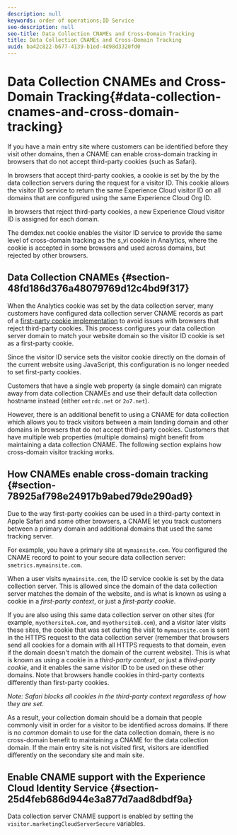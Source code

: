 ```yaml
---
description: null
keywords: order of operations;ID Service
seo-description: null
seo-title: Data Collection CNAMEs and Cross-Domain Tracking
title: Data Collection CNAMEs and Cross-Domain Tracking
uuid: ba42c822-b677-4139-b1ed-4d98d3320fd0
---
```


# Data Collection CNAMEs and Cross-Domain Tracking{#data-collection-cnames-and-cross-domain-tracking}

If you have a main entry site where customers can be identified before they visit other domains, then a CNAME can enable cross-domain tracking in browsers that do not accept third-party cookies (such as Safari).

In browsers that accept third-party cookies, a cookie is set by the by the data collection servers during the request for a visitor ID. This cookie allows the visitor ID service to return the same Experience Cloud visitor ID on all domains that are configured using the same Experience Cloud Org ID.

In browsers that reject third-party cookies, a new Experience Cloud visitor ID is assigned for each domain.

The demdex.net cookie enables the visitor ID service to provide the same level of cross-domain tracking as the s_vi cookie in Analytics, where the cookie is accepted in some browsers and used across domains, but rejected by other browsers.

## Data Collection CNAMEs {#section-48fd186d376a48079769d12c4bd9f317}

When the Analytics cookie was set by the data collection server, many customers have configured data collection server CNAME records as part of a [first-party cookie implementation](https://docs.adobe.com/content/help/en/core-services/interface/ec-cookies/cookies-first-party.html) to avoid issues with browsers that reject third-party cookies. This process configures your data collection server domain to match your website domain so the visitor ID cookie is set as a first-party cookie.

Since the visitor ID service sets the visitor cookie directly on the domain of the current website using JavaScript, this configuration is no longer needed to set first-party cookies.

Customers that have a single web property (a single domain) can migrate away from data collection CNAMEs and use their default data collection hostname instead (either `omtrdc.net` or `2o7.net`).

However, there is an additional benefit to using a CNAME for data collection which allows you to track visitors between a main landing domain and other domains in browsers that do not accept third-party cookies. Customers that have multiple web properties (multiple domains) might benefit from maintaining a data collection CNAME. The following section explains how cross-domain visitor tracking works.

## How CNAMEs enable cross-domain tracking {#section-78925af798e24917b9abed79de290ad9}

Due to the way first-party cookies can be used in a third-party context in Apple Safari and some other browsers, a CNAME let you track customers between a primary domain and additional domains that used the same tracking server.

For example, you have a primary site at `mymainsite.com`. You configured the CNAME record to point to your secure data collection server: `smetrics.mymainsite.com`.

When a user visits `mymainsite.com`, the ID service cookie is set by the data collection server. This is allowed since the domain of the data collection server matches the domain of the website, and is what is known as using a cookie in a *first-party context*, or just a *first-party cookie*.

If you are also using this same data collection server on other sites (for example, `myothersiteA.com`, and `myothersiteB.com`), and a visitor later visits these sites, the cookie that was set during the visit to `mymainsite.com` is sent in the HTTPS request to the data collection server (remember that browsers send all cookies for a domain with all HTTPS requests to that domain, even if the domain doesn't match the domain of the current website). This is what is known as using a cookie in a *third-party context*, or just a *third-party cookie*, and it enables the same visitor ID to be used on these other domains. Note that browsers handle cookies in third-party contexts differently than first-party cookies.

*Note: Safari blocks all cookies in the third-party context regardless of how they are set.*

As a result, your collection domain should be a domain that people commonly visit in order for a visitor to be identified across domains. If there is no *common* domain to use for the data collection domain, there is no cross-domain benefit to maintaining a CNAME for the data collection domain. If the main entry site is not visited first, visitors are identified differently on the secondary site and main site.

## Enable CNAME support with the Experience Cloud Identity Service {#section-25d4feb686d944e3a877d7aad8dbdf9a}

Data collection server CNAME support is enabled by setting the `visitor.marketingCloudServerSecure` variables. 
